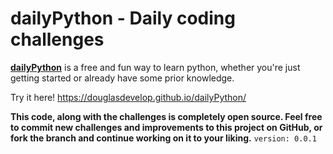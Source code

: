 # dailyPython - Daily coding challenges

**[dailyPython](https://douglasdevelop.github.io/dailyPython/)** is a free and fun way to learn python, whether you're just getting started or already have some prior knowledge.

Try it here! https://douglasdevelop.github.io/dailyPython/

**This code, along with the challenges is completely open source. Feel free to commit new challenges and improvements to this project on GitHub, or fork the branch and continue working on it to your liking.**
`version: 0.0.1`

